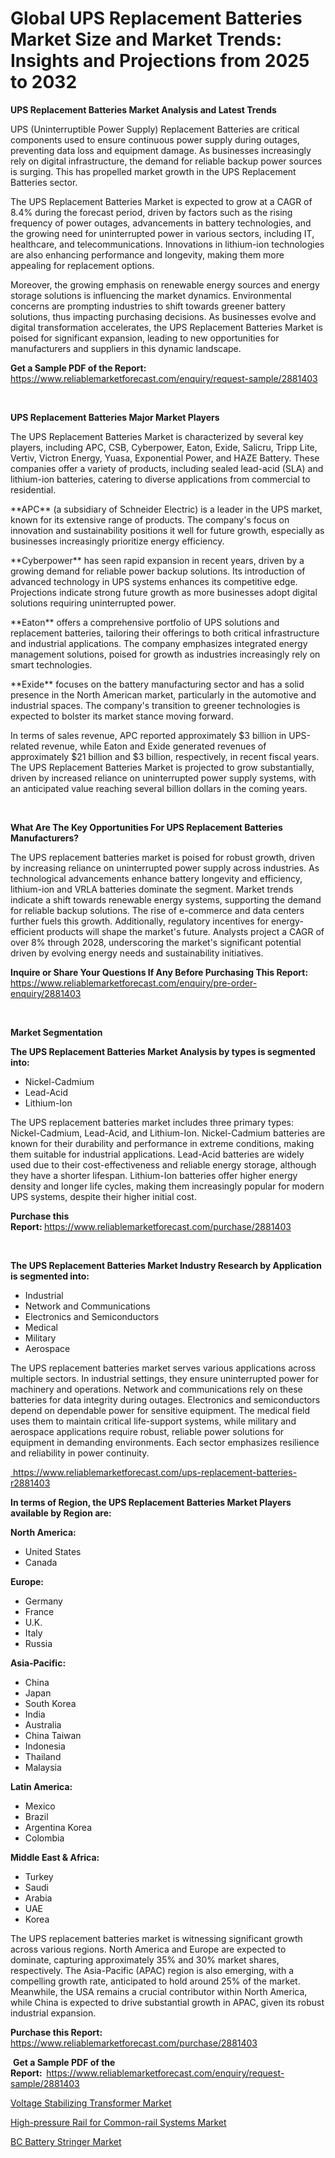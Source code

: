 <p><h1>Global UPS Replacement Batteries Market Size and Market Trends: Insights and Projections from 2025 to 2032</h1></p><p><strong>UPS Replacement Batteries Market Analysis and Latest Trends</strong></p>
<p><p>UPS (Uninterruptible Power Supply) Replacement Batteries are critical components used to ensure continuous power supply during outages, preventing data loss and equipment damage. As businesses increasingly rely on digital infrastructure, the demand for reliable backup power sources is surging. This has propelled market growth in the UPS Replacement Batteries sector.</p><p>The UPS Replacement Batteries Market is expected to grow at a CAGR of 8.4% during the forecast period, driven by factors such as the rising frequency of power outages, advancements in battery technologies, and the growing need for uninterrupted power in various sectors, including IT, healthcare, and telecommunications. Innovations in lithium-ion technologies are also enhancing performance and longevity, making them more appealing for replacement options.</p><p>Moreover, the growing emphasis on renewable energy sources and energy storage solutions is influencing the market dynamics. Environmental concerns are prompting industries to shift towards greener battery solutions, thus impacting purchasing decisions. As businesses evolve and digital transformation accelerates, the UPS Replacement Batteries Market is poised for significant expansion, leading to new opportunities for manufacturers and suppliers in this dynamic landscape.</p></p>
<p><strong>Get a Sample PDF of the Report:&nbsp;</strong> <a href="https://www.reliablemarketforecast.com/enquiry/request-sample/2881403?utm_campaign=1167&utm_medium=2&utm_source=Github&utm_content=ia&utm_term=12032025&utm_id=ups-replacement-batteries">https://www.reliablemarketforecast.com/enquiry/request-sample/2881403</a></p>
<p>&nbsp;</p>
<p><strong>UPS Replacement Batteries Major Market Players</strong></p>
<p><p>The UPS Replacement Batteries Market is characterized by several key players, including APC, CSB, Cyberpower, Eaton, Exide, Salicru, Tripp Lite, Vertiv, Victron Energy, Yuasa, Exponential Power, and HAZE Battery. These companies offer a variety of products, including sealed lead-acid (SLA) and lithium-ion batteries, catering to diverse applications from commercial to residential.</p><p>**APC** (a subsidiary of Schneider Electric) is a leader in the UPS market, known for its extensive range of products. The company's focus on innovation and sustainability positions it well for future growth, especially as businesses increasingly prioritize energy efficiency.</p><p>**Cyberpower** has seen rapid expansion in recent years, driven by a growing demand for reliable power backup solutions. Its introduction of advanced technology in UPS systems enhances its competitive edge. Projections indicate strong future growth as more businesses adopt digital solutions requiring uninterrupted power.</p><p>**Eaton** offers a comprehensive portfolio of UPS solutions and replacement batteries, tailoring their offerings to both critical infrastructure and industrial applications. The company emphasizes integrated energy management solutions, poised for growth as industries increasingly rely on smart technologies.</p><p>**Exide** focuses on the battery manufacturing sector and has a solid presence in the North American market, particularly in the automotive and industrial spaces. The company's transition to greener technologies is expected to bolster its market stance moving forward.</p><p>In terms of sales revenue, APC reported approximately $3 billion in UPS-related revenue, while Eaton and Exide generated revenues of approximately $21 billion and $3 billion, respectively, in recent fiscal years. The UPS Replacement Batteries Market is projected to grow substantially, driven by increased reliance on uninterrupted power supply systems, with an anticipated value reaching several billion dollars in the coming years.</p></p>
<p>&nbsp;</p>
<p><strong>What Are The Key Opportunities For UPS Replacement Batteries Manufacturers?</strong></p>
<p><p>The UPS replacement batteries market is poised for robust growth, driven by increasing reliance on uninterrupted power supply across industries. As technological advancements enhance battery longevity and efficiency, lithium-ion and VRLA batteries dominate the segment. Market trends indicate a shift towards renewable energy systems, supporting the demand for reliable backup solutions. The rise of e-commerce and data centers further fuels this growth. Additionally, regulatory incentives for energy-efficient products will shape the market's future. Analysts project a CAGR of over 8% through 2028, underscoring the market's significant potential driven by evolving energy needs and sustainability initiatives.</p></p>
<p><strong>Inquire or Share Your Questions If Any Before Purchasing This Report:</strong> <a href="https://www.reliablemarketforecast.com/enquiry/pre-order-enquiry/2881403?utm_campaign=1167&utm_medium=2&utm_source=Github&utm_content=ia&utm_term=12032025&utm_id=ups-replacement-batteries">https://www.reliablemarketforecast.com/enquiry/pre-order-enquiry/2881403</a></p>
<p>&nbsp;</p>
<p><strong>Market Segmentation</strong></p>
<p><strong>The UPS Replacement Batteries Market Analysis by types is segmented into:</strong></p>
<p><ul><li>Nickel-Cadmium</li><li>Lead-Acid</li><li>Lithium-Ion</li></ul></p>
<p><p>The UPS replacement batteries market includes three primary types: Nickel-Cadmium, Lead-Acid, and Lithium-Ion. Nickel-Cadmium batteries are known for their durability and performance in extreme conditions, making them suitable for industrial applications. Lead-Acid batteries are widely used due to their cost-effectiveness and reliable energy storage, although they have a shorter lifespan. Lithium-Ion batteries offer higher energy density and longer life cycles, making them increasingly popular for modern UPS systems, despite their higher initial cost.</p></p>
<p><strong>Purchase this Report:&nbsp;</strong><a href="https://www.reliablemarketforecast.com/purchase/2881403?utm_campaign=1167&utm_medium=2&utm_source=Github&utm_content=ia&utm_term=12032025&utm_id=ups-replacement-batteries">https://www.reliablemarketforecast.com/purchase/2881403</a></p>
<p>&nbsp;</p>
<p><strong>The UPS Replacement Batteries Market Industry Research by Application is segmented into:</strong></p>
<p><ul><li>Industrial</li><li>Network and Communications</li><li>Electronics and Semiconductors</li><li>Medical</li><li>Military</li><li>Aerospace</li></ul></p>
<p><p>The UPS replacement batteries market serves various applications across multiple sectors. In industrial settings, they ensure uninterrupted power for machinery and operations. Network and communications rely on these batteries for data integrity during outages. Electronics and semiconductors depend on dependable power for sensitive equipment. The medical field uses them to maintain critical life-support systems, while military and aerospace applications require robust, reliable power solutions for equipment in demanding environments. Each sector emphasizes resilience and reliability in power continuity.</p></p>
<p><a href="https://www.reliablemarketforecast.com/ups-replacement-batteries-r2881403?utm_campaign=1167&utm_medium=2&utm_source=Github&utm_content=ia&utm_term=12032025&utm_id=ups-replacement-batteries">&nbsp;https://www.reliablemarketforecast.com/ups-replacement-batteries-r2881403</a></p>
<p><strong>In terms of Region, the UPS Replacement Batteries Market Players available by Region are:</strong></p>
<p>
    <p> <strong> North America: </strong>
        <ul>
            <li>United States</li>
            <li>Canada</li>
        </ul>
        </p> 
    <p> <strong> Europe: </strong>
        <ul>
            <li>Germany</li>
            <li>France</li>
            <li>U.K.</li>
            <li>Italy</li>
            <li>Russia</li>
        </ul>
        </p> 
    <p> <strong> Asia-Pacific: </strong>
        <ul>
            <li>China</li>
            <li>Japan</li>
            <li>South Korea</li>
            <li>India</li>
            <li>Australia</li>
            <li>China Taiwan</li>
            <li>Indonesia</li>
            <li>Thailand</li>
            <li>Malaysia</li>
        </ul>
        </p> 
    <p> <strong> Latin America: </strong>
        <ul>
            <li>Mexico</li>
            <li>Brazil</li>
            <li>Argentina Korea</li>
            <li>Colombia</li>
        </ul>
        </p> 
    <p> <strong> Middle East & Africa: </strong>
        <ul>
            <li>Turkey</li>
            <li>Saudi</li>
            <li>Arabia</li>
            <li>UAE</li>
            <li>Korea</li>
        </ul>
    </p>
    </p>
<p><p>The UPS replacement batteries market is witnessing significant growth across various regions. North America and Europe are expected to dominate, capturing approximately 35% and 30% market shares, respectively. The Asia-Pacific (APAC) region is also emerging, with a compelling growth rate, anticipated to hold around 25% of the market. Meanwhile, the USA remains a crucial contributor within North America, while China is expected to drive substantial growth in APAC, given its robust industrial expansion.</p></p>
<p><strong>Purchase this Report: </strong><a href="https://www.reliablemarketforecast.com/purchase/2881403?utm_campaign=1167&utm_medium=2&utm_source=Github&utm_content=ia&utm_term=12032025&utm_id=ups-replacement-batteries">https://www.reliablemarketforecast.com/purchase/2881403</a></p>
<p>&nbsp;<strong>Get a Sample PDF of the Report:&nbsp;&nbsp;</strong><a href="https://www.reliablemarketforecast.com/enquiry/request-sample/2881403?utm_campaign=1167&utm_medium=2&utm_source=Github&utm_content=ia&utm_term=12032025&utm_id=ups-replacement-batteries">https://www.reliablemarketforecast.com/enquiry/request-sample/2881403</a></p>
<p><strong></strong></p>
<p><p><a href="https://github.com/guneycigdem35/Market-Research-Report-List-5/blob/main/voltage-stabilizing-transformer-market.md?utm_campaign=1167&utm_medium=2&utm_source=Github&utm_content=ia&utm_term=12032025&utm_id=ups-replacement-batteries">Voltage Stabilizing Transformer Market</a></p><p><a href="https://github.com/failarustic/Market-Research-Report-List-1/blob/main/high-pressure-rail-for-common-rail-systems-market.md?utm_campaign=1167&utm_medium=2&utm_source=Github&utm_content=ia&utm_term=12032025&utm_id=ups-replacement-batteries">High-pressure Rail for Common-rail Systems Market</a></p><p><a href="https://github.com/claracpegios/Market-Research-Report-List-1/blob/main/bc-battery-stringer-market.md?utm_campaign=1167&utm_medium=2&utm_source=Github&utm_content=ia&utm_term=12032025&utm_id=ups-replacement-batteries">BC Battery Stringer Market</a></p></p>